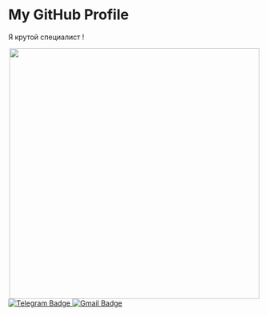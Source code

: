 <html lang="ru">
<head>
    <meta charset="UTF-8">
    <meta name="viewport" content="width=device-width, initial-scale=1.0">
    <title>Никита</title>
    <link rel="stylesheet" href="styles.css">
</head>
  
<body>
<div class="header">
    <h1>My GitHub Profile</h1>
    <p> Я крутой специалист !</p>
</div>
  
<div id="header" align="center">
  <img src="https://i.giphy.com/media/v1.Y2lkPTc5MGI3NjExZWFxd213eG82cTk4cDMwbjNmN2JndWhkM241dHJkeXEyYzV6OGQxeSZlcD12MV9pbnRlcm5hbF9naWZfYnlfaWQmY3Q9Zw/13HgwGsXF0aiGY/giphy.gif" width="500"/>
</div>

<div id="badges">
  <a href="https://t.me/N0N4M271828">
    <img src="https://img.shields.io/badge/Telegram-blue?style=flat&logo=telegram&logoColor=white" alt="Telegram Badge"/>
  </a>
  <a href="mailto:nikita.marmazov2002@gmail.com">
    <img src="https://img.shields.io/badge/Gmail-white?style=flat&logo=Gmail&logoColor=red" alt="Gmail Badge"/>
  </a>
</div>

</body>
</html>
